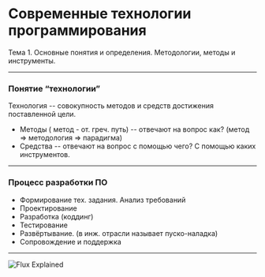 # Современные технологии программирования

Тема 1. 
Основные понятия и определения.
Методологии, методы и инструменты.

---

### Понятие “технологии”

Технология -- совокупность методов и средств достижения поставленной цели.
- Методы ( метод - от. греч. путь) -- отвечают на вопрос как? (метод => методология => парадигма)
- Средства -- отвечают на вопрос с помощью чего? С помощью каких инструментов.

---

### Процесс разработки ПО

- Формирование тех. задания. Анализ требований
- Проектирование
- Разработка (коддинг)
- Тестирование
- Развёртывание. (в инж. отрасли называет пуско-наладка)
- Сопровождение и поддержка

---

![Flux Explained](https://facebook.github.io/flux/img/flux-simple-f8-diagram-explained-1300w.png)